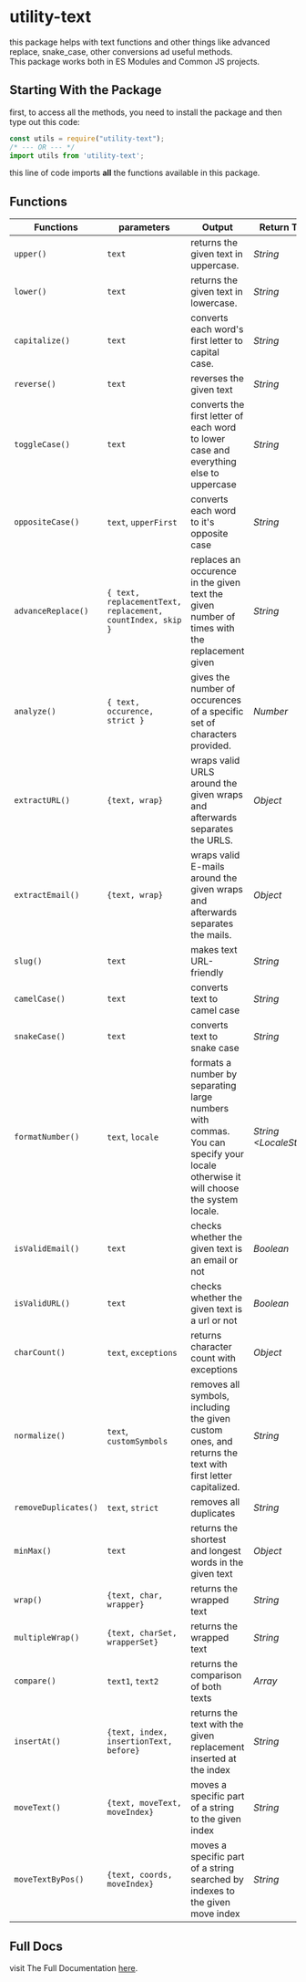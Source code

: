 # utility-text
this package helps with text functions and other things like advanced replace, snake_case, other conversions ad useful methods.
<br>This package works both in ES Modules and Common JS projects.

## Starting With the Package
first, to access all the methods, you need to install the package and then type out this code:
```js
const utils = require("utility-text");
/* --- OR --- */
import utils from 'utility-text';
```
this line of code imports <b>all</b> the functions available in this package.

## Functions
| Functions | parameters | Output | Return Type |
|---------|------------------|--------------------------------|-------------|
| `upper()` | `text` | returns the given text in uppercase. | <i>String</i> |
| `lower()` | `text` | returns the given text in lowercase. | <i>String</i> |
| `capitalize()` | `text` | converts each word's first letter to capital case. | <i>String</i> |
| `reverse()` | `text` | reverses the given text | <i>String</i> |
| `toggleCase()` | `text` | converts the first letter of each word to lower case and everything else to uppercase | <i>String</i> |
| `oppositeCase()` | `text`, `upperFirst` | converts each word to it's opposite case | <i>String</i> |
| `advanceReplace()` | `{ text, replacementText, replacement, countIndex, skip }` | replaces an occurence in the given text the given number of times with the replacement given | <i>String</i> |
| `analyze()` | `{ text, occurence, strict }` | gives the number of occurences of a specific set of characters provided. | <i>Number</i> |
| `extractURL()` | `{text, wrap}` | wraps valid URLS around the given wraps and afterwards separates the URLS. | <i>Object</i> |
| `extractEmail()` | `{text, wrap}` | wraps valid E-mails around the given wraps and afterwards separates the mails. | <i>Object</i> |
| `slug()` | `text` | makes text URL-friendly | <i>String</i> |
| `camelCase()` | `text` | converts text to camel case | <i>String</i> |
| `snakeCase()` | `text` | converts text to snake case | <i>String</i> |
| `formatNumber()` | `text`, `locale` | formats a number by separating large numbers with commas. You can specify your locale otherwise it will choose the system locale. | <i>String &lt;LocaleString&gt;</i> |
| `isValidEmail()` | `text` | checks whether the given text is an email or not | <i>Boolean</i> |
| `isValidURL()` | `text` | checks whether the given text is a url or not | <i>Boolean</i> |
| `charCount()` | `text`, `exceptions` | returns character count with exceptions | <i>Object</i> |
| `normalize()` | `text`, `customSymbols` | removes all symbols, including the given custom ones, and returns the text with first letter capitalized. | <i>String</i> |
| `removeDuplicates()` | `text`, `strict` | removes all duplicates | <i>String</i> |
| `minMax()` | `text` | returns the shortest and longest words in the given text | <i>Object</i> |
| `wrap()` | `{text, char, wrapper}` | returns the wrapped text | <i>String</i> |
| `multipleWrap()` | `{text, charSet, wrapperSet}` | returns the wrapped text | <i>String</i> |
| `compare()` | `text1`, `text2` | returns the comparison of both texts | <i>Array</i> |
| `insertAt()` | `{text, index, insertionText, before}` | returns the text with the given replacement inserted at the index | <i>String</i> |
| `moveText()` | `{text, moveText, moveIndex}` | moves a specific part of a string to the given index | <i>String</i> |
| `moveTextByPos()` | `{text, coords, moveIndex}` | moves a specific part of a string searched by indexes to the given move index | <i>String</i> |

## Full Docs
visit The Full Documentation <a href="https://utility-text.vercel.app">here</a>. 